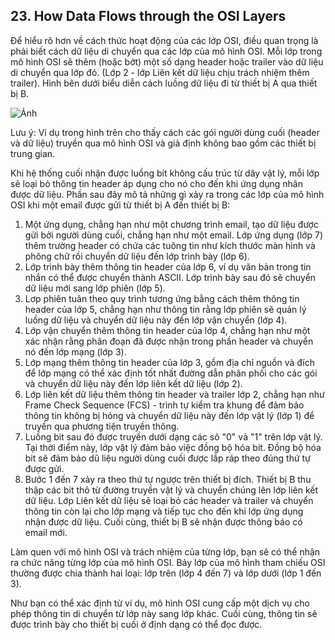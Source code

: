 ## 23. How Data Flows through the OSI Layers

Để hiểu rõ hơn về cách thức hoạt động của các lớp OSI, điều quan trọng là phải biết cách dữ liệu di chuyển qua các lớp của mô hình OSI. Mỗi lớp trong mô hình OSI sẽ thêm (hoặc bớt) một số dạng header hoặc trailer vào dữ liệu di chuyển qua lớp đó. (Lớp 2 - lớp Liên kết dữ liệu chịu trách nhiệm thêm trailer). Hình bên dưới biểu diễn cách luồng dữ liệu đi từ thiết bị A qua thiết bị B.

![Ảnh](https://www.ccexpert.us/distance-vector/images/7781_3_1-data-flow-osi-model.jpg)

Lưu ý: Ví dụ trong hình trên cho thấy cách các gói người dùng cuối (header và dữ liệu) truyền qua mô hình OSI và giả định không bao gồm các thiết bị trung gian.

Khi hệ thống cuối nhận được luồng bit không cấu trúc từ dây vật lý, mỗi lớp sẽ loại bỏ thông tin header áp dụng cho nó cho đến khi ứng dụng nhân được dữ liệu. Phần sau đây mô tả những gì xảy ra trong các lớp của mô hình OSI khi một email được gửi từ thiết bị A đến thiết bị B:
1. Một ứng dụng, chẳng hạn như một chương trình email, tạo dữ liệu được gửi bởi người dùng cuối, chẳng hạn như một email. Lớp ứng dụng (lớp 7) thêm trường header có chứa các tuông tin như kích thước màn hình và phông chữ rồi chuyển dữ liệu đến lớp trình bày (lớp 6).
2. Lớp trình bày thêm thông tin header của lớp 6, ví dụ văn bản trong tin nhắn có thể được chuyển thành ASCII. Lớp trình bày sau đó sẽ chuyển dữ liệu mới sang lớp phiên (lớp 5).
3. Lơp phiên tuân theo quy trình tương ứng bằng cách thêm thông tin header của lớp 5, chẳng hạn như thông tin rằng lớp phiên sẽ quản lý luồng dữ liệu và chuyển dữ liệu này đến lớp vận chuyển (lớp 4).
4. Lớp vận chuyển thêm thông tin header của lớp 4, chẳng hạn như một xác nhận rằng phân đoạn đã được nhận trong phần header và chuyển nó đến lớp mạng (lớp 3).
5. Lớp mạng thêm thông tin header của lớp 3, gồm địa chỉ nguồn và đích để lớp mạng có thể xác định tốt nhất đường dẫn phân phối cho các gói và chuyển dữ liệu này đến lớp liên kết dữ liệu (lớp 2).
6. Lớp liên kết dữ liệu thêm thông tin header và trailer lớp 2, chẳng hạn như Frame Check Sequence (FCS) - trình tự kiểm tra khung để đảm bảo thông tin không bị hỏng và chuyển dữ liệu này đến lớp vật lý (lớp 1) để truyền qua phương tiện truyền thông.
7. Luồng bit sau đó được truyền dưới dạng các sô "0" và "1" trên lớp vật lý. Tại thời điểm này, lớp vật lý đảm bảo việc đồng bộ hóa bit. Đồng bộ hóa bit sẽ đảm bảo dũ liệu người dùng cuối được lắp ráp theo đúng thứ tự được gửi.
8. Bước 1 đến 7 xảy ra theo thứ tự ngược trên thiết bị đích. Thiết bị B thu thập các bit thô từ đường truyền vật lý và chuyển chúng lên lớp liên kết dữ liệu. Lớp Liên kết dữ liệu sẽ loại bỏ các header và trailer và chuyển thông tin còn lại cho lớp mạng và tiếp tục cho đến khi lớp ứng dụng nhận được dữ liệu. Cuối cùng, thiết bị B sẽ nhận được thông báo có email mới.

Làm quen với mô hình OSI và trách nhiệm của từng lớp, bạn sẽ có thể nhận ra chức năng từng lớp của mô hình OSI. Bảy lớp của mô hình tham chiếu OSI thường được chia thành hai loại: lớp trên (lớp 4 đến 7) và lớp dưới (lớp 1 đến 3).

Như bạn có thể xác định từ ví dụ, mô hình OSI cung cấp một dịch vụ cho phép thông tin di chuyển từ lớp này sang lớp khác. Cuối cùng, thông tin sẽ được trình bày cho thiết bị cuối ở định dạng có thể đọc được.